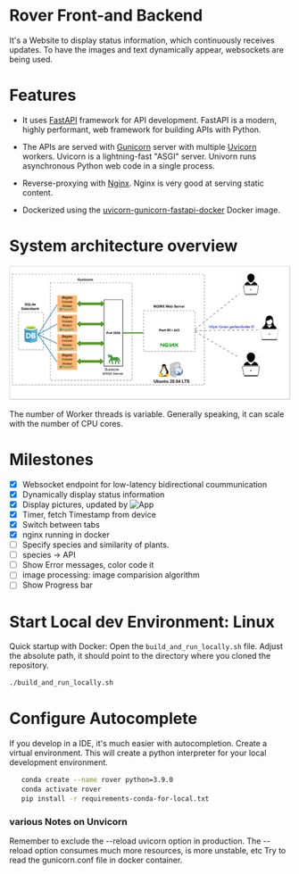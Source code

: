 # Rover Front-and Backend
It's a Website to display status information, which continuously receives updates. To have the images and text dynamically appear, websockets are being used. 


# Features
* It uses [FastAPI](https://fastapi.tiangolo.com/) framework for API development. FastAPI is a modern, highly performant, web framework for building APIs with Python.

* The APIs are served with [Gunicorn](https://gunicorn.org/) server with multiple [Uvicorn](https://www.uvicorn.org/) workers. Uvicorn is a lightning-fast "ASGI" server. Univorn runs asynchronous Python web code in a single process.

* Reverse-proxying with [Nginx](https:www.nginx.com). Nginx is very good at serving static content. 

* Dockerized using the [uvicorn-gunicorn-fastapi-docker](https://github.com/tiangolo/uvicorn-gunicorn-fastapi-docker) Docker image.

# System architecture overview
![](https://github.com/cyrillkuettel/rover/blob/main/doc/diagram/w.png)

The number of Worker threads is variable. Generally speaking, it can scale with the number of CPU cores.

# Milestones
- [x] Websocket endpoint for low-latency bidirectional coummunication
- [x] Dynamically display status information
- [X] Display pictures, updated by ![App](https://github.com/cyrillkuettel/ecstatic-pilot)
- [x] Timer, fetch Timestamp from device
- [X] Switch between tabs
- [x] nginx running in docker
- [ ] Specify species and similarity of plants.
- [ ] species -> API
- [ ] Show Error messages, color code it
- [ ] image processing: image comparision algorithm
- [ ] Show Progress bar

# Start Local dev Environment: Linux
Quick startup with Docker:
Open the `build_and_run_locally.sh` file.
Adjust the absolute path, it should point to the directory where you cloned the repository.
 ```bash
 ./build_and_run_locally.sh
```

# Configure Autocomplete
If you develop in a IDE, it's much easier with autocompletion.
Create a virtual environment. This will create a python interpreter for your local development environment. 

```bash
   conda create --name rover python=3.9.0
   conda activate rover
   pip install -r requirements-conda-for-local.txt 
```




### various Notes on Unvicorn
Remember to exclude the --reload uvicorn option in production. The --reload option consumes much more resources, is more unstable, etc
Try to read the gunicorn.conf file in docker container. 


